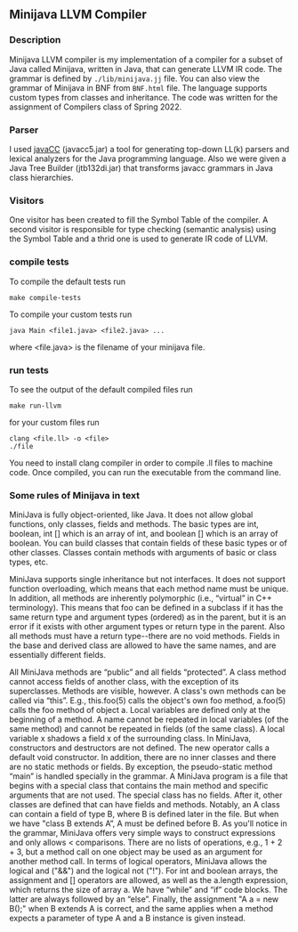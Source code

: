 ## Minijava LLVM Compiler

### Description
Minijava LLVM compiler is my implementation of a compiler for a subset of Java called Minijava, written in Java, that can generate LLVM IR code. The grammar is defined by `./lib/minijava.jj` file. You can also view the grammar of Minijava in BNF from `BNF.html` file. The language supports custom types from classes and inheritance. The code was written for the assignment of Compilers class of Spring 2022.

### Parser
I used [javaCC](https://javacc.github.io/javacc/) (javacc5.jar) a tool for generating top-down LL(k) parsers and lexical analyzers for the Java programming language. Also we were given a Java Tree Builder (jtb132di.jar) that transforms javacc grammars in Java class hierarchies.

### Visitors
One visitor has been created to fill the Symbol Table of the compiler. A second visitor is responsible for type checking (semantic analysis) using the Symbol Table and a thrid one is used to generate IR code of LLVM.


### compile tests
To compile the default tests run
```
make compile-tests
```
To compile your custom tests run
```
java Main <file1.java> <file2.java> ...
```
where <file.java> is the filename of your minijava file.

### run tests
To see the output of the default compiled files run
```
make run-llvm
```
for your custom files run 
```
clang <file.ll> -o <file>
./file
```
You need to install clang compiler in order to compile .ll files to machine code. Once compiled, you can run the executable from the command line.

### Some rules of Minijava in text
MiniJava is fully object-oriented, like Java. It does not allow global functions, only classes, fields and methods. The basic types are int, boolean, int [] which is an array of int, and boolean [] which is an array of boolean. You can build classes that contain fields of these basic types or of other classes. Classes contain methods with arguments of basic or class types, etc.

MiniJava supports single inheritance but not interfaces. It does not support function overloading, which means that each method name must be unique. In addition, all methods are inherently polymorphic (i.e., “virtual” in C++ terminology). This means that foo can be defined in a subclass if it has the same return type and argument types (ordered) as in the parent, but it is an error if it exists with other argument types or return type in the parent. Also all methods must have a return type--there are no void methods. Fields in the base and derived class are allowed to have the same names, and are essentially different fields.

All MiniJava methods are “public” and all fields “protected”. A class method cannot access fields of another class, with the exception of its superclasses. Methods are visible, however. A class's own methods can be called via “this”. E.g., this.foo(5) calls the object's own foo method, a.foo(5) calls the foo method of object a. Local variables are defined only at the beginning of a method. A name cannot be repeated in local variables (of the same method) and cannot be repeated in fields (of the same class). A local variable x shadows a field x of the surrounding class.
In MiniJava, constructors and destructors are not defined. The new operator calls a default void constructor. In addition, there are no inner classes and there are no static methods or fields. By exception, the pseudo-static method “main” is handled specially in the grammar. A MiniJava program is a file that begins with a special class that contains the main method and specific arguments that are not used. The special class has no fields. After it, other classes are defined that can have fields and methods.
Notably, an A class can contain a field of type B, where B is defined later in the file. But when we have "class B extends A”, A must be defined before B. As you'll notice in the grammar, MiniJava offers very simple ways to construct expressions and only allows < comparisons. There are no lists of operations, e.g., 1 + 2 + 3, but a method call on one object may be used as an argument for another method call. In terms of logical operators, MiniJava allows the logical and ("&&") and the logical not ("!"). For int and boolean arrays, the assignment and [] operators are allowed, as well as the a.length expression, which returns the size of array a. We have “while” and “if” code blocks. The latter are always followed by an “else”. Finally, the assignment "A a = new B();" when B extends A is correct, and the same applies when a method expects a parameter of type A and a B instance is given instead.

